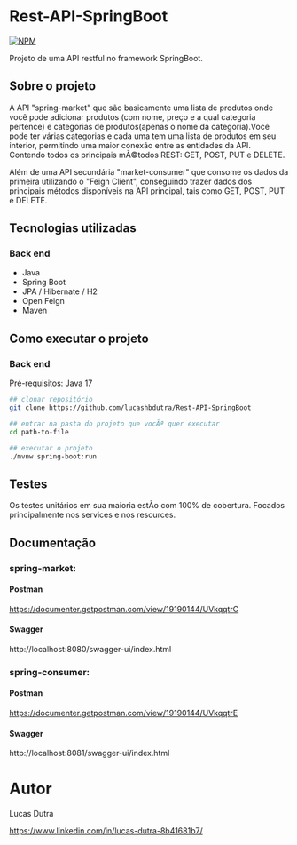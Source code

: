 # Rest-API-SpringBoot
[![NPM](https://img.shields.io/npm/l/react)](https://github.com/lucashbdutra/Rest-API-SpringBoot/blob/main/LICENSE) 

Projeto de uma API restful no framework SpringBoot.

## Sobre o projeto

A API "spring-market" que são basicamente uma lista de produtos onde você pode adicionar produtos (com nome, preço e a qual categoria pertence) e categorias de produtos(apenas o nome da categoria).Você pode ter várias categorias e cada uma tem uma lista de produtos em seu interior, permitindo uma maior conexão entre as entidades da API. Contendo todos os principais mÃ©todos REST: GET, POST, PUT e DELETE.

Além de uma API secundária "market-consumer" que consome os dados da primeira utilizando o "Feign Client", conseguindo trazer dados dos principais métodos disponíveis na API principal, tais como GET, POST, PUT e DELETE.

## Tecnologias utilizadas
### Back end
- Java
- Spring Boot
- JPA / Hibernate / H2
- Open Feign
- Maven

## Como executar o projeto

### Back end
Pré-requisitos: Java 17

```bash
## clonar repositório
git clone https://github.com/lucashbdutra/Rest-API-SpringBoot

## entrar na pasta do projeto que vocÃª quer executar
cd path-to-file

## executar o projeto
./mvnw spring-boot:run
```

## Testes

Os testes unitários em sua maioria estÃo com 100% de cobertura. Focados principalmente nos services e nos resources.

## Documentação

### spring-market:
#### Postman
https://documenter.getpostman.com/view/19190144/UVkqqtrC
#### Swagger
http://localhost:8080/swagger-ui/index.html

### spring-consumer:
#### Postman
https://documenter.getpostman.com/view/19190144/UVkqqtrE
#### Swagger
http://localhost:8081/swagger-ui/index.html

# Autor

Lucas Dutra

https://www.linkedin.com/in/lucas-dutra-8b41681b7/
